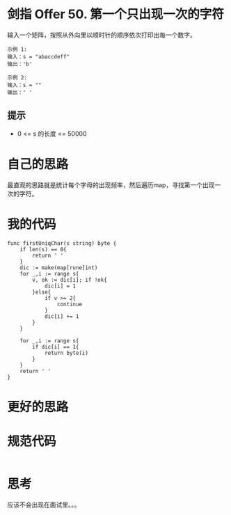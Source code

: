 # 剑指 Offer 50. 第一个只出现一次的字符

输入一个矩阵，按照从外向里以顺时针的顺序依次打印出每一个数字。

```
示例 1:
输入：s = "abaccdeff"
输出：'b'

示例 2:
输入：s = "" 
输出：' '
```

## 提示

- 0 <= s 的长度 <= 50000

# 自己的思路

最直观的思路就是统计每个字母的出现频率，然后遍历map，寻找第一个出现一次的字符。

# 我的代码

```
func firstUniqChar(s string) byte {
    if len(s) == 0{
        return ' '
    }
    dic := make(map[rune]int)
    for _,i := range s{
        v, ok := dic[i]; if !ok{
            dic[i] = 1
        }else{
            if v >= 2{
                continue
            }
            dic[i] += 1
        }
    }

    for _,i := range s{
        if dic[i] == 1{
            return byte(i)
        }
    }
    return ' '
}
```



# 更好的思路



# 规范代码

```go

```

# 思考

应该不会出现在面试里。。。

